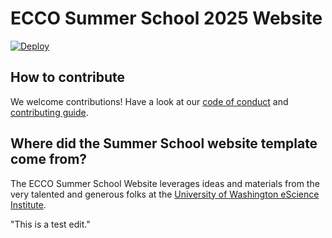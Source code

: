 # ECCO Summer School 2025 Website

[![Deploy](https://github.com/ECCO-Summer-School/ecco-2025/actions/workflows/deploy.yaml/badge.svg)](https://github.com/ECCO-Summer-School/ecco-2025/actions/workflows/deploy.yaml)

## How to contribute

We welcome contributions! Have a look at our [code of conduct](./CODE_OF_CONDUCT.md) and [contributing guide](./CONTRIBUTING.md).

## Where did the Summer School website template come from?

The ECCO Summer School Website leverages ideas and materials from the very talented and generous folks at the [University of Washington eScience Institute](https://escience.washington.edu/).

"This is a test edit."
